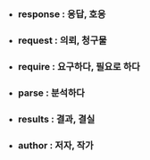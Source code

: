 - ### response : 응답, 호응
- ### request : 의뢰, 청구물
- ### require : 요구하다, 필요로 하다
- ### parse :  분석하다
- ### results : 결과, 결실
- ### author : 저자, 작가